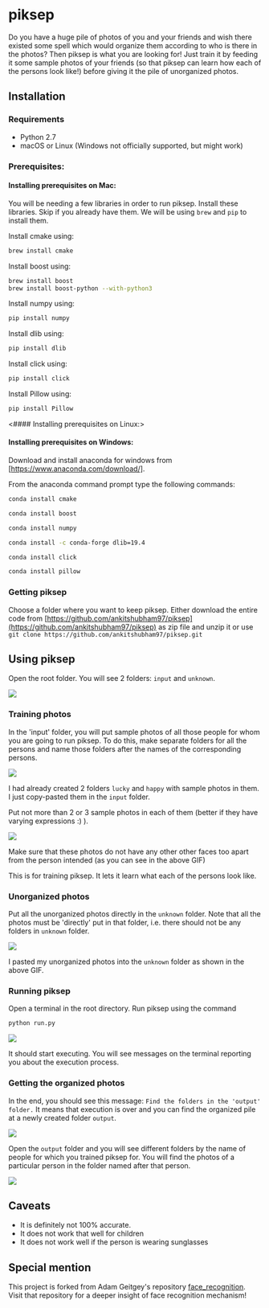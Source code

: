 # piksep

Do you have a huge pile of photos of you and your friends and wish there existed some spell which would organize them according to who is there in the photos? Then piksep is what you are looking for! Just train it by feeding it some sample photos of your friends (so that piksep can learn how each of the persons look like!) before giving it the pile of unorganized photos.



## Installation

### Requirements

  * Python 2.7
  * macOS or Linux (Windows not officially supported, but might work)

### Prerequisites:

#### Installing prerequisites on Mac:

You will be needing a few libraries in order to run piksep. Install these libraries. Skip if you already have them. We will be using `brew` and `pip` to install them.

Install cmake using:
```bash
brew install cmake
```

Install boost using:
```bash
brew install boost
brew install boost-python --with-python3
```

Install numpy using:
```bash
pip install numpy
```

Install dlib using:
```bash
pip install dlib
```

Install click using:
```bash
pip install click
```

Install Pillow using:
```bash
pip install Pillow
```

<#### Installing prerequisites on Linux:>

#### Installing prerequisites on Windows:

Download and install anaconda for windows from [https://www.anaconda.com/download/].

From the anaconda command prompt type the following commands:

```bash
conda install cmake
```

```bash
conda install boost
```

```bash
conda install numpy
```

```bash
conda install -c conda-forge dlib=19.4
```

```bash
conda install click
```

```bash
conda install pillow
```

### Getting piksep

Choose a folder where you want to keep piksep. Either download the entire code from [https://github.com/ankitshubham97/piksep](https://github.com/ankitshubham97/piksep) as zip file and unzip it or use ```git clone https://github.com/ankitshubham97/piksep.git```

## Using piksep

Open the root folder. You will see 2 folders: `input` and `unknown`.

![](https://github.com/ankitshubham97/piksep/blob/gifbranch/piksep_1.gif)
 
### Training photos

In the 'input' folder, you will put sample photos of all those people for whom you are going to run piksep. To do this, make separate folders for all the persons and name those folders after the names of the corresponding persons.

![](https://github.com/ankitshubham97/piksep/blob/gifbranch/piksep_2a.gif)
 
I had already created 2 folders `lucky` and `happy` with sample photos in them. I just copy-pasted them in the `input` folder.

Put not more than 2 or 3 sample photos in each of them (better if they have varying expressions :) ).

![](https://github.com/ankitshubham97/piksep/blob/gifbranch/piksep_2b.gif)
 
Make sure that these photos do not have any other other faces too apart from the person intended (as you can see in the above GIF)

This is for training piksep. It lets it learn what each of the persons look like.

### Unorganized photos

Put all the unorganized photos directly in the `unknown` folder. Note that all the photos must be 'directly' put in that folder, i.e. there should not be any folders in `unknown` folder.

![](https://github.com/ankitshubham97/piksep/blob/gifbranch/piksep_3.gif)

I pasted my unorganized photos into the `unknown` folder as shown in the above GIF.

### Running piksep

Open a terminal in the root directory. Run piksep using the command 
```bash
python run.py
```

![](https://github.com/ankitshubham97/piksep/blob/gifbranch/piksep_4.gif)
 
It should start executing. You will see messages on the terminal reporting you about the execution process.

### Getting the organized photos

In the end, you should see this message: `Find the folders in the 'output' folder.` It means that execution is over and you can find the organized pile at a newly created folder `output`.

![](https://github.com/ankitshubham97/piksep/blob/gifbranch/piksep_5.gif)

Open the `output` folder and you will see different folders by the name of people for which you trained piksep for. You will find the photos of a particular person in the folder named after that person.

![](https://github.com/ankitshubham97/piksep/blob/gifbranch/piksep_6.gif)

## Caveats

* It is definitely not 100% accurate.
* It does not work that well for children
* It does not work well if the person is wearing sunglasses

## Special mention

This project is forked from Adam Geitgey's repository [face_recognition](https://github.com/ageitgey/face_recognition). Visit that repository for a deeper insight of face recognition mechanism!
